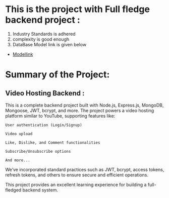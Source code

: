 # This is the project with Full fledge backend project :
1) Industry Standards is adhered
2) complexity is good enough 
3) DataBase Model link is given below

- [Modellink](https://app.eraser.io/workspace/YtPqZ1VogxGy1jzIDkzj)

# Summary of the Project:

## Video Hosting Backend :

This is a complete backend project built with Node.js, Express.js, MongoDB, Mongoose, JWT, bcrypt, and more. The project powers a video hosting platform similar to YouTube, supporting features like:

    User authentication (Login/Signup)

    Video upload

    Like, Dislike, and Comment functionalities

    Subscribe/Unsubscribe options

    And more...

We’ve incorporated standard practices such as JWT, bcrypt, access tokens, refresh tokens, and others to ensure secure and efficient operations.

This project provides an excellent learning experience for building a full-fledged backend system.